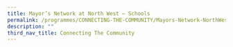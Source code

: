 ```yaml
---
title: Mayor’s Network at North West – Schools
permalink: /programmes/CONNECTING-THE-COMMUNITY/Mayors-Network-NorthWest-Schools
description: ""
third_nav_title: Connecting The Community
---
```


